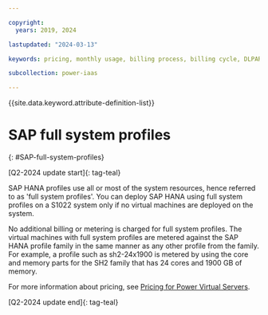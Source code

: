 ```yaml
---

copyright:
  years: 2019, 2024

lastupdated: "2024-03-13"

keywords: pricing, monthly usage, billing process, billing cycle, DLPAR, processor types, linux

subcollection: power-iaas

---
```


{{site.data.keyword.attribute-definition-list}}

# SAP full system profiles
{: #SAP-full-system-profiles}

[Q2-2024 update start]{: tag-teal}

SAP HANA profiles use all or most of the system resources, hence referred to as 'full system profiles'. You can deploy SAP HANA using full system profiles on a S1022 system only if no virtual machines are deployed on the system.

No additional billing or metering is charged for full system profiles. The virtual machines with full system profiles are metered against the SAP HANA profile family in the same manner as any other profile from the family. For example, a profile such as sh2-24x1900 is metered by using the core and memory parts for the SH2 family that has 24 cores and 1900 GB of memory.

For more information about pricing, see [Pricing for Power Virtual Servers](/docs-draft/power-iaas?topic=power-iaas-pricing-virtual-server).

[Q2-2024 update end]{: tag-teal}
